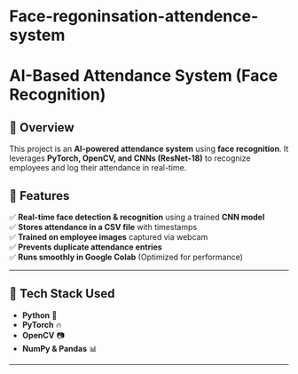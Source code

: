 # Face-regoninsation-attendence-system

# AI-Based Attendance System (Face Recognition)

## 📌 Overview
This project is an **AI-powered attendance system** using **face recognition**. It leverages **PyTorch, OpenCV, and CNNs (ResNet-18)** to recognize employees and log their attendance in real-time.

## 📌 Features
✅ **Real-time face detection & recognition** using a trained **CNN model**  
✅ **Stores attendance in a CSV file** with timestamps  
✅ **Trained on employee images** captured via webcam  
✅ **Prevents duplicate attendance entries**  
✅ **Runs smoothly in Google Colab** (Optimized for performance)  

---

## 📌 Tech Stack Used
- **Python** 🐍  
- **PyTorch** 🔥  
- **OpenCV** 📷  
- **NumPy & Pandas** 📊  

---
